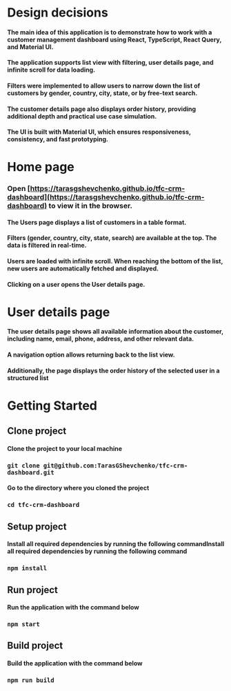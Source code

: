 # Design decisions

#### The main idea of this application is to demonstrate how to work with a customer management dashboard using React, TypeScript, React Query, and Material UI.
#### The application supports list view with filtering, user details page, and infinite scroll for data loading.
#### Filters were implemented to allow users to narrow down the list of customers by gender, country, city, state, or by free-text search.
#### The customer details page also displays order history, providing additional depth and practical use case simulation.
#### The UI is built with Material UI, which ensures responsiveness, consistency, and fast prototyping.

# Home page

### Open [https://tarasgshevchenko.github.io/tfc-crm-dashboard](https://tarasgshevchenko.github.io/tfc-crm-dashboard) to view it in the browser.

#### The Users page displays a list of customers in a table format.
#### Filters (gender, country, city, state, search) are available at the top. The data is filtered in real-time.
#### Users are loaded with infinite scroll. When reaching the bottom of the list, new users are automatically fetched and displayed.
#### Clicking on a user opens the User details page.

# User details page

#### The user details page shows all available information about the customer, including name, email, phone, address, and other relevant data.
#### A navigation option allows returning back to the list view.
#### Additionally, the page displays the order history of the selected user in a structured list

# Getting Started

## Clone project
#### Clone the project to your local machine
### `git clone git@github.com:TarasGShevchenko/tfc-crm-dashboard.git`

#### Go to the directory where you cloned the project
### `cd tfc-crm-dashboard`

## Setup project

#### Install all required dependencies by running the following commandInstall all required dependencies by running the following command
### `npm install`

## Run project

#### Run the application with the command below
### `npm start`

## Build project

#### Build the application with the command below
### `npm run build`


